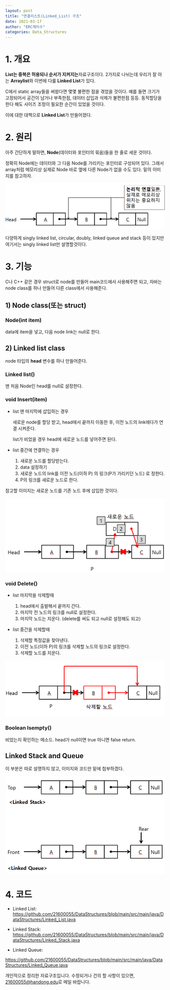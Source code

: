 ```yaml
---
layout: post
title: "연결리스트(Linked_List) 구조"
date: 2021-03-17
author: "ERC재이수"
categories: Data_Structures
---
```


# 1. 개요

**List는 중복은 허용되나 순서가 지켜지는**자료구조이다.
2가지로 나뉘는데 우리가 잘 아는 **Arraylist**와 이번에 다룰 **Linked List**가 있다.

C에서 static array들을 써왔다면 몇몇 불편한 점을 겪었을 것이다. 예를 들면 크기가 고정되어서 공간이 남거나 부족한점, 데이터 삽입과 삭제가 불편한점 등등. 동적할당을 한다 해도 사이즈 조정이 필요한 순간이 있었을 것이다.

이에 대한 대책으로 **Linked List**가 만들어졌다.

# 2. 원리

아주 간단하게 말하면, **Node**(데이터와 포인터의 묶음)들을 한 줄로 세운 것이다.

정확히 Node에는 데이터와 그 다음 Node를 가리키는 포인터로 구성되어 있다. 그래서 array처럼 메모리상 실제로 Node 바로 옆에 다른 Node가 없을 수도 있다. 밑의 이미지를 참고하자.

<a href="/assets/Linked_List/1.PNG" data-lightbox="linkedlist1" data-title="출처: 그림">
    <img src="/assets/Linked_List/1.PNG" title="1">
</a>

다양하게 singly linked list, circular, doubly, linked queue and stack 등이 있지만 여기서는 singly linked list만 설명할것이다.

#  3. 기능

C나 C++ 같은 경우 struct로 node를 만들어 main코드에서 사용해주면 되고, 자바는 node class를 하나 만들어 다른 class에서 사용해준다.

## 1) Node class(또는 struct)

### Node(int item)

data에 item을 넣고, 다음 node link는 null로 한다.

## 2) Linked list class

node 타입의 **head** 변수를 하나 만들어준다.

### Linked list() 
맨 처음 Node인 head를 null로 설정한다.

### void Insert(item) 

* list 맨 마지막에 삽입하는 경우

    새로운 node를 할당 받고, head에서 끝까지 이동한 후, 이전 노드의 link에다가 연결 시켜준다.

    list가 비었을 경우 head에 새로운 노드를 넣어주면 된다.

* list 중간에 연결하는 경우

    1. 새로운 노드를 할당받는다.
    2. data 설정하기
    3. 새로운 노드의 link를 이전 노드(이하 P) 의 링크(P가 가리키던 노드) 로  정한다.
    4. P의 링크를 새로운 노드로 한다.

참고할 이미지는 새로운 노드를 기존 노드 후에 삽입한 것이다.

<a href="/assets/Linked_List/2.PNG" data-lightbox="linkedlist1" data-title="출처: 그림">
    <img src="/assets/Linked_List/2.PNG" title="2">
</a>

### void Delete()

* list 마지막을 삭제할때

    1. head에서 출발해서 끝까지 간다.
    2. 마지막 전 노드의 링크를 null로 설정한다.
    3. 마지막 노드는 지운다. (delete를 써도 되고 null로 설정해도 되고)

* list 중간을 삭제할때

    1. 삭제할 특정값을 찾아낸다.
    2. 이전 노드(이하 P)의 링크를 삭제할 노드의 링크로 설정한다.
    3. 삭제할 노드를  지운다.

<a href="/assets/Linked_List/3.PNG" data-lightbox="linkedlist1" data-title="출처: 그림">
    <img src="/assets/Linked_List/3.PNG" title="3">
</a>

### Boolean Isempty()

비었는지 확인하는 메소드. head가 null이면 true 아니면 false return.

## Linked Stack and Queue

이 부분은 따로 설명하지 않고, 이미지와 코드만 밑에 첨부하겠다.

<a href="/assets/Linked_List/4.PNG" data-lightbox="linkedlist1" data-title="출처: 그림">
    <img src="/assets/Linked_List/4.PNG" title="4">
</a>

# 4. 코드

* Linked List:
<https://github.com/21600055/DataStructures/blob/main/src/main/java/DataStructures/Linked_List.java>

* Linked Stack:
<https://github.com/21600055/DataStructures/blob/main/src/main/java/DataStructures/Linked_Stack.java>

* Linked Queue:

<https://github.com/21600055/DataStructures/blob/main/src/main/java/DataStructures/Linked_Queue.java>

개인적으로 정리한 자료구조입니다. 수정되거나 건의 할 사항이 있으면, <21600055@handong.edu>로 메일 바랍니다.
